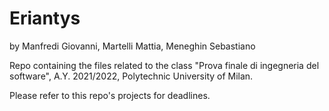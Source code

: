 # Eriantys
by Manfredi Giovanni, Martelli Mattia, Meneghin Sebastiano

Repo containing the files related to the class "Prova finale di ingegneria del software", A.Y. 2021/2022, Polytechnic University of Milan.

Please refer to this repo's projects for deadlines.
